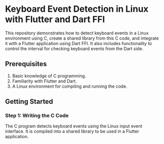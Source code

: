 # Keyboard Event Detection in Linux with Flutter and Dart FFI

This repository demonstrates how to detect keyboard events in a Linux environment using C, create a shared library from this C code, and integrate it with a Flutter application using Dart FFI. It also includes functionality to control the interval for checking keyboard events from the Dart side.

## Prerequisites

1. Basic knowledge of C programming.
2. Familiarity with Flutter and Dart.
3. A Linux environment for compiling and running the code.

## Getting Started

### Step 1: Writing the C Code

The C program detects keyboard events using the Linux input event interface. It is compiled into a shared library to be used in a Flutter application.

